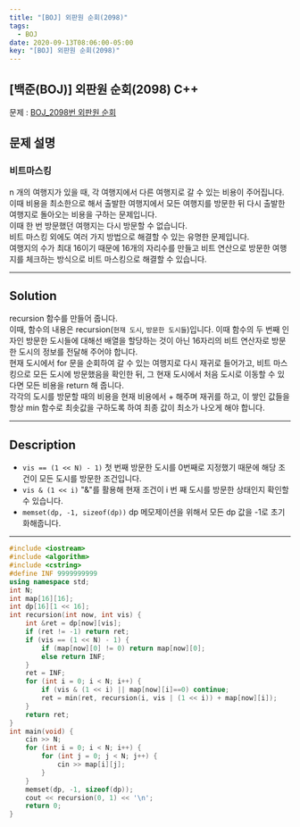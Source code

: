 ```yaml
---
title: "[BOJ] 외판원 순회(2098)"
tags:
  - BOJ
date: 2020-09-13T08:06:00-05:00
key: "[BOJ] 외판원 순회(2098)"
---
```


## [백준(BOJ)] 외판원 순회(2098) C++

<!--more-->

문제 : [BOJ_2098번 외판원 순회](https://www.acmicpc.net/problem/2098)<br>

## 문제 설명

### 비트마스킹

n 개의 여행지가 있을 때, 각 여행지에서 다른 여행지로 갈 수 있는 비용이 주어집니다.<br>
이때 비용을 최소한으로 해서 출발한 여행지에서 모든 여행지를 방문한 뒤 다시 출발한 여행지로 돌아오는 비용을 구하는 문제입니다.<br>
이때 한 번 방문했던 여행지는 다시 방문할 수 없습니다.<br>
비트 마스킹 외에도 여러 가지 방법으로 해결할 수 있는 유명한 문제입니다.<br>
여행지의 수가 최대 16이기 때문에 16개의 자리수를 만들고 비트 연산으로 방문한 여행지를 체크하는 방식으로 비트 마스킹으로 해결할 수 있습니다.<br>

---

## Solution

recursion 함수를 만들어 줍니다.<br>
이때, 함수의 내용은 recursion(`현재 도시`, `방문한 도시들`)입니다.
이때 함수의 두 번째 인자인 방문한 도시들에 대해선 배열을 할당하는 것이 아닌 16자리의 비트 연산자로 방문한 도시의 정보를 전달해 주어야 합니다.<br>
현재 도시에서 for 문을 순회하여 갈 수 있는 여행지로 다시 재귀로 들어가고, 비트 마스킹으로 모든 도시에 방문했음을 확인한 뒤, 그 현재 도시에서 처음 도시로 이동할 수 있다면 모든 비용을 return 해 줍니다.<br>
각각의 도시를 방문할 때의 비용을 현재 비용에서 + 해주며 재귀를 하고, 이 쌓인 값들을 항상 min 함수로 최솟값을 구하도록 하여 최종 값이 최소가 나오게 해야 합니다.<br>

---

## Description

- `vis == (1 << N) - 1)` 첫 번째 방문한 도시를 0번째로 지정했기 때문에 해당 조건이 모든 도시를 방문한 조건입니다.
- `vis & (1 << i)` "&"를 활용해 현재 조건이 i 번 째 도시를 방문한 상태인지 확인할 수 있습니다.
- `memset(dp, -1, sizeof(dp))` dp 메모제이션을 위해서 모든 dp 값을 -1로 초기화해줍니다.

---

```cpp
#include <iostream>
#include <algorithm>
#include <cstring>
#define INF 9999999999
using namespace std;
int N;
int map[16][16];
int dp[16][1 << 16];
int recursion(int now, int vis) {
	int &ret = dp[now][vis];
	if (ret != -1) return ret;
	if (vis == (1 << N) - 1) {
		if (map[now][0] != 0) return map[now][0];
		else return INF;
	}
	ret = INF;
	for (int i = 0; i < N; i++) {
		if (vis & (1 << i) || map[now][i]==0) continue;
		ret = min(ret, recursion(i, vis | (1 << i)) + map[now][i]);
	}
	return ret;
}
int main(void) {
	cin >> N;
	for (int i = 0; i < N; i++) {
		for (int j = 0; j < N; j++) {
			cin >> map[i][j];
		}
	}
	memset(dp, -1, sizeof(dp));
	cout << recursion(0, 1) << '\n';
	return 0;
} 
```
